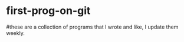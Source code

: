 # first-prog-on-git
#these are a collection of programs that I wrote and like, I update them weekly.
